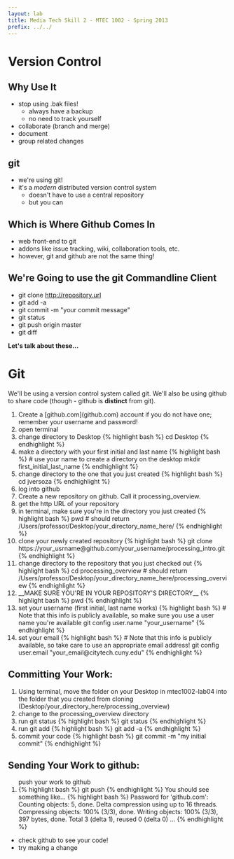 ```yaml
---
layout: lab
title: Media Tech Skill 2 - MTEC 1002 - Spring 2013
prefix: ../../
---
```

# Version Control

## Why Use It

* stop using .bak files!
	* always have a backup
	* no need to track yourself
* collaborate (branch and merge)
* document
* group related changes

## git

* we're using git!
* it's a _modern_ distributed version control system
	* doesn't have to use a central repository
	* but you can

## Which is Where Github Comes In

* web front-end to git
* addons like issue tracking, wiki, collaboration tools, etc.
* however, git and github are not the same thing!

## We're Going to use the git Commandline Client

* git clone http://repository.url
* git add -a
* git commit -m "your commit message"
* git status
* git push origin master
* git diff

__Let's talk about these...__

<h1>Git</h1>
We'll be using a version control system called git.  We'll also be using github to share code (though - github is <strong>distinct</strong> from git).

<ol>
<li>Create a [github.com](github.com) account if you do not have one; remember your username and password!</li>
<li>open terminal</li>
<li>change directory to Desktop
{% highlight bash %}
cd Desktop
{% endhighlight %}
</li>

<li>make a directory with your first initial and last name
{% highlight bash %}
# use your name to create a directory on the desktop
mkdir first_initial_last_name
{% endhighlight %}
</li>
<li>change directory to the one that you just created
{% highlight bash %}
cd jversoza
{% endhighlight %}
</li>
<li>log into github</li>
<li>
Create a new repository on github.  Call it processing_overview.
</li>
<li>get the http URL of your repository</li>
<li>in terminal,  make sure you're in the directory you just created
{% highlight bash %}
pwd
# should return /Users/professor/Desktop/your_directory_name_here/
{% endhighlight %}
</li>
<li>clone your newly created repository
{% highlight bash %}
git clone https://your_usrname@github.com/your_username/processing_intro.git
{% endhighlight %}
</li>
<li> change directory to the repository that you just checked out 
{% highlight bash %}
cd processing_overview
# should return /Users/professor/Desktop/your_directory_name_here/processing_overview
{% endhighlight %}
</li>
<li markdown="block">
__MAKE SURE YOU'RE IN YOUR REPOSITORY'S DIRECTORY__
{% highlight bash %}
pwd
{% endhighlight %}
</li>
<li>set your username (first initial, last name works)
{% highlight bash %}
# Note that this info is publicly available, so make sure you use a user name you're available
git config user.name "your_username"
{% endhighlight %}
</li>
<li> set your email
{% highlight bash %}
# Note that this info is publicly available, so take care to use an appropriate email address! 
git config user.email "your_email@citytech.cuny.edu"
{% endhighlight %}
</li>
</ol>
<h2>Committing Your Work:</h2>
<ol>
<li>Using terminal, move the folder on your Desktop in mtec1002-lab04 into the folder that you created from cloning (Desktop/your_directory_here/processing_overview)
</li>
<li> change to the processing_overview directory
</li>
<li>run git status
{% highlight bash %}
git status
{% endhighlight %}
</li>
<li>run git add
{% highlight bash %}
git add -a
{% endhighlight %}
</li>
<li>commit your code
{% highlight bash %}
git commit -m "my initial commit"
{% endhighlight %}
</li>
</ol>
<h2>Sending Your Work to github:</h2>
<ol>push your work to github
<li>
{% highlight bash %}
git push
{% endhighlight %}
You should see something like...
{% highlight bash %}
Password for 'github.com': 
Counting objects: 5, done.
Delta compression using up to 16 threads.
Compressing objects: 100% (3/3), done.
Writing objects: 100% (3/3), 397 bytes, done.
Total 3 (delta 1), reused 0 (delta 0)
...
{% endhighlight %}
</li>
</ol>

* check github to see your code!
* try making a change


